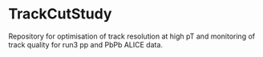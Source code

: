 # TrackCutStudy
Repository for optimisation of track resolution at high pT and monitoring of track quality for run3 pp and PbPb ALICE data.
